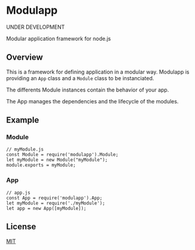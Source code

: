 # Modulapp

UNDER DEVELOPMENT

Modular application framework for node.js

## Overview

This is a framework for defining application in a modular way.
Modulapp is providing an `App` class and a `Module` class to be instanciated.

The differents Module instances contain the behavior of your app.

The App manages the dependencies and the lifecycle of the modules.

## Example

### Module

    // myModule.js
    const Module = require('modulapp').Module;
    let myModule = new Module("myModule");
    module.exports = myModule;

### App

    // app.js
    const App = require('modulapp').App;
    let myModule = require('./myModule');
    let app = new App([myModule]);

## License

[MIT](https://github.com/modulapp/modulapp/blob/master/LICENSE.md)
